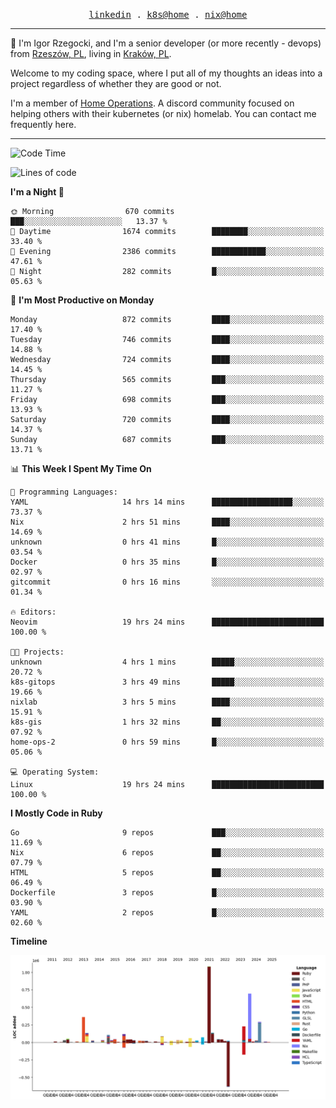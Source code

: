 <p align="center">
  <samp>
    <a href="https://www.linkedin.com/in/ajgon">linkedin</a> .
    <a href="https://github.com/deedee-ops/k8s-gitops">k8s@home</a> .
    <a href="https://github.com/deedee-ops/nixlab">nix@home</a>
  </samp>
</p>

----------------------------------------------------------------

:wave: I'm Igor Rzegocki, and I'm a senior developer (or more recently - devops) from [Rzeszów, PL](https://en.wikipedia.org/wiki/Rzesz%C3%B3w), living in [Kraków, PL](https://en.wikipedia.org/wiki/Krak%C3%B3w).

Welcome to my coding space, where I put all of my thoughts an ideas into a project regardless of whether they are good or not.

I'm a member of [Home Operations](https://discord.gg/home-operations). A discord community focused on helping others with their kubernetes (or nix) homelab. You can contact me frequently here.

----------------------------------------------------------------

<!--START_SECTION:waka-->
![Code Time](http://img.shields.io/badge/Code%20Time-436%20hrs%205%20mins-blue)

![Lines of code](https://img.shields.io/badge/From%20Hello%20World%20I%27ve%20Written-4.1%20million%20lines%20of%20code-blue)

**I'm a Night 🦉** 

```text
🌞 Morning                670 commits         ███░░░░░░░░░░░░░░░░░░░░░░   13.37 % 
🌆 Daytime                1674 commits        ████████░░░░░░░░░░░░░░░░░   33.40 % 
🌃 Evening                2386 commits        ████████████░░░░░░░░░░░░░   47.61 % 
🌙 Night                  282 commits         █░░░░░░░░░░░░░░░░░░░░░░░░   05.63 % 
```
📅 **I'm Most Productive on Monday** 

```text
Monday                   872 commits         ████░░░░░░░░░░░░░░░░░░░░░   17.40 % 
Tuesday                  746 commits         ████░░░░░░░░░░░░░░░░░░░░░   14.88 % 
Wednesday                724 commits         ████░░░░░░░░░░░░░░░░░░░░░   14.45 % 
Thursday                 565 commits         ███░░░░░░░░░░░░░░░░░░░░░░   11.27 % 
Friday                   698 commits         ███░░░░░░░░░░░░░░░░░░░░░░   13.93 % 
Saturday                 720 commits         ████░░░░░░░░░░░░░░░░░░░░░   14.37 % 
Sunday                   687 commits         ███░░░░░░░░░░░░░░░░░░░░░░   13.71 % 
```


📊 **This Week I Spent My Time On** 

```text
💬 Programming Languages: 
YAML                     14 hrs 14 mins      ██████████████████░░░░░░░   73.37 % 
Nix                      2 hrs 51 mins       ████░░░░░░░░░░░░░░░░░░░░░   14.69 % 
unknown                  0 hrs 41 mins       █░░░░░░░░░░░░░░░░░░░░░░░░   03.54 % 
Docker                   0 hrs 35 mins       █░░░░░░░░░░░░░░░░░░░░░░░░   02.97 % 
gitcommit                0 hrs 16 mins       ░░░░░░░░░░░░░░░░░░░░░░░░░   01.34 % 

🔥 Editors: 
Neovim                   19 hrs 24 mins      █████████████████████████   100.00 % 

🐱‍💻 Projects: 
unknown                  4 hrs 1 mins        █████░░░░░░░░░░░░░░░░░░░░   20.72 % 
k8s-gitops               3 hrs 49 mins       █████░░░░░░░░░░░░░░░░░░░░   19.66 % 
nixlab                   3 hrs 5 mins        ████░░░░░░░░░░░░░░░░░░░░░   15.91 % 
k8s-gis                  1 hrs 32 mins       ██░░░░░░░░░░░░░░░░░░░░░░░   07.92 % 
home-ops-2               0 hrs 59 mins       █░░░░░░░░░░░░░░░░░░░░░░░░   05.06 % 

💻 Operating System: 
Linux                    19 hrs 24 mins      █████████████████████████   100.00 % 
```

**I Mostly Code in Ruby** 

```text
Go                       9 repos             ███░░░░░░░░░░░░░░░░░░░░░░   11.69 % 
Nix                      6 repos             ██░░░░░░░░░░░░░░░░░░░░░░░   07.79 % 
HTML                     5 repos             ██░░░░░░░░░░░░░░░░░░░░░░░   06.49 % 
Dockerfile               3 repos             █░░░░░░░░░░░░░░░░░░░░░░░░   03.90 % 
YAML                     2 repos             █░░░░░░░░░░░░░░░░░░░░░░░░   02.60 % 
```



**Timeline**

![Lines of Code chart](https://raw.githubusercontent.com/ajgon/ajgon/master/assets/bar_graph.png)


<!--END_SECTION:waka-->
